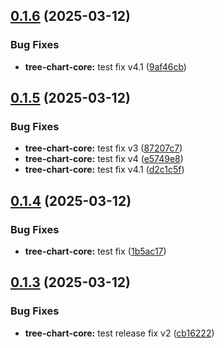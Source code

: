 ## [0.1.6](https://github.com/kamus1/tree-chart/compare/@bencamus/vue3-tree-chart@0.1.5...@bencamus/vue3-tree-chart@0.1.6) (2025-03-12)

### Bug Fixes

* **tree-chart-core:** test fix v4.1 ([9af46cb](https://github.com/kamus1/tree-chart/commit/9af46cb4d2bacfa495e2f4dde7461752af93b87f))

## [0.1.5](https://github.com/kamus1/tree-chart/compare/@bencamus/vue3-tree-chart@0.1.4...@bencamus/vue3-tree-chart@0.1.5) (2025-03-12)

### Bug Fixes

* **tree-chart-core:** test fix v3 ([87207c7](https://github.com/kamus1/tree-chart/commit/87207c76ab3863f815871250a640ce2589fe7f72))
* **tree-chart-core:** test fix v4 ([e5749e8](https://github.com/kamus1/tree-chart/commit/e5749e8619ee3fefa37a2cb64131321200ca4288))
* **tree-chart-core:** test fix v4.1 ([d2c1c5f](https://github.com/kamus1/tree-chart/commit/d2c1c5f756ef79bcd14d292ad1c48910c9c0a03f))

## [0.1.4](https://github.com/kamus1/tree-chart/compare/@bencamus/vue3-tree-chart@0.1.3...@bencamus/vue3-tree-chart@0.1.4) (2025-03-12)

### Bug Fixes

* **tree-chart-core:** test fix ([1b5ac17](https://github.com/kamus1/tree-chart/commit/1b5ac177955f568c669a734dda8353f42fe98691))

## [0.1.3](https://github.com/kamus1/tree-chart/compare/@bencamus/vue3-tree-chart@0.1.2...@bencamus/vue3-tree-chart@0.1.3) (2025-03-12)

### Bug Fixes

* **tree-chart-core:** test release fix v2 ([cb16222](https://github.com/kamus1/tree-chart/commit/cb16222238818cb1579fc29d02a026cc00dc0744))
